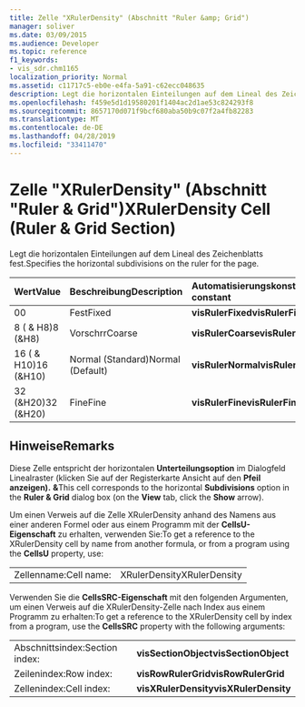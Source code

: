 ```yaml
---
title: Zelle "XRulerDensity" (Abschnitt "Ruler &amp; Grid")
manager: soliver
ms.date: 03/09/2015
ms.audience: Developer
ms.topic: reference
f1_keywords:
- vis_sdr.chm1165
localization_priority: Normal
ms.assetid: c11717c5-eb0e-e4fa-5a91-c62ecc048635
description: Legt die horizontalen Einteilungen auf dem Lineal des Zeichenblatts fest.
ms.openlocfilehash: f459e5d1d19580201f1404ac2d1ae53c824293f8
ms.sourcegitcommit: 8657170d071f9bcf680aba50b9c07f2a4fb82283
ms.translationtype: MT
ms.contentlocale: de-DE
ms.lasthandoff: 04/28/2019
ms.locfileid: "33411470"
---
```

# <a name="xrulerdensity-cell-ruler-amp-grid-section"></a><span data-ttu-id="f6cf1-103">Zelle "XRulerDensity" (Abschnitt "Ruler &amp; Grid")</span><span class="sxs-lookup"><span data-stu-id="f6cf1-103">XRulerDensity Cell (Ruler &amp; Grid Section)</span></span>

<span data-ttu-id="f6cf1-104">Legt die horizontalen Einteilungen auf dem Lineal des Zeichenblatts fest.</span><span class="sxs-lookup"><span data-stu-id="f6cf1-104">Specifies the horizontal subdivisions on the ruler for the page.</span></span>
  
|<span data-ttu-id="f6cf1-105">**Wert**</span><span class="sxs-lookup"><span data-stu-id="f6cf1-105">**Value**</span></span>|<span data-ttu-id="f6cf1-106">**Beschreibung**</span><span class="sxs-lookup"><span data-stu-id="f6cf1-106">**Description**</span></span>|<span data-ttu-id="f6cf1-107">**Automatisierungskonstante**</span><span class="sxs-lookup"><span data-stu-id="f6cf1-107">**Automation constant**</span></span>|
|:-----|:-----|:-----|
|<span data-ttu-id="f6cf1-108">0</span><span class="sxs-lookup"><span data-stu-id="f6cf1-108">0</span></span>  <br/> |<span data-ttu-id="f6cf1-109">Fest</span><span class="sxs-lookup"><span data-stu-id="f6cf1-109">Fixed</span></span>  <br/> |<span data-ttu-id="f6cf1-110">**visRulerFixed**</span><span class="sxs-lookup"><span data-stu-id="f6cf1-110">**visRulerFixed**</span></span> <br/> |
|<span data-ttu-id="f6cf1-111">8 ( &amp; H8)</span><span class="sxs-lookup"><span data-stu-id="f6cf1-111">8 (&amp;H8)</span></span>  <br/> |<span data-ttu-id="f6cf1-112">Vorschrr</span><span class="sxs-lookup"><span data-stu-id="f6cf1-112">Coarse</span></span>  <br/> |<span data-ttu-id="f6cf1-113">**visRulerCoarse**</span><span class="sxs-lookup"><span data-stu-id="f6cf1-113">**visRulerCoarse**</span></span> <br/> |
|<span data-ttu-id="f6cf1-114">16 ( &amp; H10)</span><span class="sxs-lookup"><span data-stu-id="f6cf1-114">16 (&amp;H10)</span></span>  <br/> |<span data-ttu-id="f6cf1-115">Normal (Standard)</span><span class="sxs-lookup"><span data-stu-id="f6cf1-115">Normal (Default)</span></span>  <br/> |<span data-ttu-id="f6cf1-116">**visRulerNormal**</span><span class="sxs-lookup"><span data-stu-id="f6cf1-116">**visRulerNormal**</span></span> <br/> |
|<span data-ttu-id="f6cf1-117">32 (&amp;H20)</span><span class="sxs-lookup"><span data-stu-id="f6cf1-117">32 (&amp;H20)</span></span>  <br/> |<span data-ttu-id="f6cf1-118">Fine</span><span class="sxs-lookup"><span data-stu-id="f6cf1-118">Fine</span></span>  <br/> |<span data-ttu-id="f6cf1-119">**visRulerFine**</span><span class="sxs-lookup"><span data-stu-id="f6cf1-119">**visRulerFine**</span></span> <br/> |
   
## <a name="remarks"></a><span data-ttu-id="f6cf1-120">Hinweise</span><span class="sxs-lookup"><span data-stu-id="f6cf1-120">Remarks</span></span>

<span data-ttu-id="f6cf1-121">Diese Zelle entspricht der horizontalen **Unterteilungsoption** im Dialogfeld  Linealraster (klicken Sie auf der Registerkarte Ansicht auf den **Pfeil anzeigen).** **&amp;**</span><span class="sxs-lookup"><span data-stu-id="f6cf1-121">This cell corresponds to the horizontal **Subdivisions** option in the **Ruler &amp; Grid** dialog box (on the **View** tab, click the **Show** arrow).</span></span> 
  
<span data-ttu-id="f6cf1-122">Um einen Verweis auf die Zelle XRulerDensity anhand des Namens aus einer anderen Formel oder aus einem Programm mit der **CellsU-Eigenschaft** zu erhalten, verwenden Sie:</span><span class="sxs-lookup"><span data-stu-id="f6cf1-122">To get a reference to the XRulerDensity cell by name from another formula, or from a program using the **CellsU** property, use:</span></span> 
  
|||
|:-----|:-----|
|<span data-ttu-id="f6cf1-123">Zellenname:</span><span class="sxs-lookup"><span data-stu-id="f6cf1-123">Cell name:</span></span>  <br/> |<span data-ttu-id="f6cf1-124">XRulerDensity</span><span class="sxs-lookup"><span data-stu-id="f6cf1-124">XRulerDensity</span></span>  <br/> |
   
<span data-ttu-id="f6cf1-125">Verwenden Sie die **CellsSRC-Eigenschaft** mit den folgenden Argumenten, um einen Verweis auf die XRulerDensity-Zelle nach Index aus einem Programm zu erhalten:</span><span class="sxs-lookup"><span data-stu-id="f6cf1-125">To get a reference to the XRulerDensity cell by index from a program, use the **CellsSRC** property with the following arguments:</span></span> 
  
|||
|:-----|:-----|
|<span data-ttu-id="f6cf1-126">Abschnittsindex:</span><span class="sxs-lookup"><span data-stu-id="f6cf1-126">Section index:</span></span>  <br/> |<span data-ttu-id="f6cf1-127">**visSectionObject**</span><span class="sxs-lookup"><span data-stu-id="f6cf1-127">**visSectionObject**</span></span> <br/> |
|<span data-ttu-id="f6cf1-128">Zeilenindex:</span><span class="sxs-lookup"><span data-stu-id="f6cf1-128">Row index:</span></span>  <br/> |<span data-ttu-id="f6cf1-129">**visRowRulerGrid**</span><span class="sxs-lookup"><span data-stu-id="f6cf1-129">**visRowRulerGrid**</span></span> <br/> |
|<span data-ttu-id="f6cf1-130">Zellenindex:</span><span class="sxs-lookup"><span data-stu-id="f6cf1-130">Cell index:</span></span>  <br/> |<span data-ttu-id="f6cf1-131">**visXRulerDensity**</span><span class="sxs-lookup"><span data-stu-id="f6cf1-131">**visXRulerDensity**</span></span> <br/> |
   

